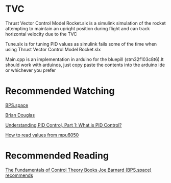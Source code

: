 # TVC
Thrust Vector Control Model Rocket.slx is a simulink simulation of the rocket attempting to maintain an upright position during flight and can track horizontal velocity due to the TVC

Tune.slx is for tuning PID values as simulink fails some of the time when using Thrust Vector Control Model Rocket.slx

Main.cpp is an implementation in arduino for the bluepill (stm32f103c8t6).It should work with arduinos, just copy paste the contents into the arduino ide or whichever you prefer

# Recommended Watching

[BPS.space](https://www.youtube.com/channel/UCILl8ozWuxnFYXIe2svjHhg)

[Brian Douglas](https://www.youtube.com/user/ControlLectures/videos)

[Understanding PID Control, Part 1: What is PID Control?](https://youtu.be/wkfEZmsQqiA)

[How to read values from mpu6050](https://www.youtube.com/watch?v=ImctYI8hgq4)

# Recommended Reading
[The Fundamentals of Control Theory
](https://www.patreon.com/posts/book-is-now-free-28313078)
[Books Joe Barnard (BPS.space) recommends](https://www.youtube.com/watch?v=BcKL4M5Xod)
